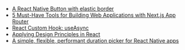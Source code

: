 <!-- daily.dev BOOKMARKS:START -->
- [A React Native Button with elastic border](https://app.daily.dev/posts/G5ZK4VxLJ?utm_source=rss&utm_medium=bookmarks&utm_campaign=HXokpWzAezAZPdGcYtCZz)
- [5 Must-Have Tools for Building Web Applications with Next.js App Router](https://app.daily.dev/posts/zrD2ZOiYS?utm_source=rss&utm_medium=bookmarks&utm_campaign=HXokpWzAezAZPdGcYtCZz)
- [React Custom Hook: useAsync](https://app.daily.dev/posts/XM3Z5eMfO?utm_source=rss&utm_medium=bookmarks&utm_campaign=HXokpWzAezAZPdGcYtCZz)
- [Applying Design Principles in React](https://app.daily.dev/posts/0c5pwRwKl?utm_source=rss&utm_medium=bookmarks&utm_campaign=HXokpWzAezAZPdGcYtCZz)
- [A simple, flexible, performant duration picker for React Native apps](https://app.daily.dev/posts/59WHcgvGS?utm_source=rss&utm_medium=bookmarks&utm_campaign=HXokpWzAezAZPdGcYtCZz)
<!-- daily.dev BOOKMARKS:END -->
